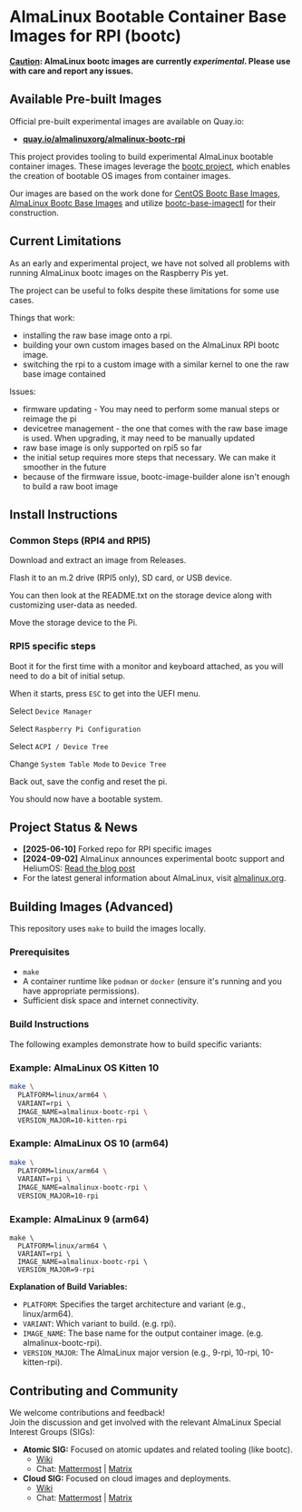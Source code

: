 # AlmaLinux Bootable Container Base Images for RPI (bootc)

**<ins>Caution</ins>: AlmaLinux bootc images are currently *experimental*. Please use with care and report any issues.**

## Available Pre-built Images

Official pre-built experimental images are available on Quay.io:

* **[quay.io/almalinuxorg/almalinux-bootc-rpi](https://quay.io/repository/almalinuxorg/almalinux-bootc-rpi?tab=tags)**

This project provides tooling to build experimental AlmaLinux bootable container images. These images leverage the [bootc project](https://containers.github.io/bootc/), which enables the creation of bootable OS images from container images.

Our images are based on the work done for [CentOS Bootc Base Images](https://gitlab.com/redhat/centos-stream/containers/bootc/-/tree/c10s?ref_type=heads), [AlmaLinux Bootc Base Images](https://github.com/almalinux/bootc-images) and utilize [bootc-base-imagectl](https://gitlab.com/fedora/bootc/base-images/-/blob/main/bootc-base-imagectl.md?ref_type=heads) for their construction.

## Current Limitations

As an early and experimental project, we have not solved all problems with running AlmaLinux bootc images on the Raspberry Pis yet.

The project can be useful to folks despite these limitations for some use cases.

Things that work:
* installing the raw base image onto a rpi.
* building your own custom images based on the AlmaLinux RPI bootc image.
* switching the rpi to a custom image with a similar kernel to one the raw base image contained

Issues:
* firmware updating - You may need to perform some manual steps or reimage the pi
* devicetree management - the one that comes with the raw base image is used. When upgrading, it may need to be manually updated
* raw base image is only supported on rpi5 so far
* the initial setup requires more steps that necessary. We can make it smoother in the future
* because of the firmware issue, bootc-image-builder alone isn't enough to build a raw boot image

## Install Instructions

### Common Steps (RPI4 and RPI5)

Download and extract an image from Releases.

Flash it to an m.2 drive (RPI5 only), SD card, or USB device.

You can then look at the README.txt on the storage device along with customizing user-data as needed.

Move the storage device to the Pi.

### RPI5 specific steps

Boot it for the first time with a monitor and keyboard attached, as you will need to do a bit of initial setup.

When it starts, press `ESC` to get into the UEFI menu.

Select `Device Manager`

Select `Raspberry Pi Configuration`

Select `ACPI / Device Tree`

Change `System Table Mode` to `Device Tree`

Back out, save the config and reset the pi.

You should now have a bootable system.

## Project Status & News

* **[2025-06-10]** Forked repo for RPI specific images
* **[2024-09-02]** AlmaLinux announces experimental bootc support and HeliumOS: [Read the blog post](https://almalinux.org/blog/2024-09-02-bootc-almalinux-heliumos/)
* For the latest general information about AlmaLinux, visit [almalinux.org](https://almalinux.org/get-almalinux/).

## Building Images (Advanced)

This repository uses `make` to build the images locally.

### Prerequisites

* `make`
* A container runtime like `podman` or `docker` (ensure it's running and you have appropriate permissions).
* Sufficient disk space and internet connectivity.

### Build Instructions

The following examples demonstrate how to build specific variants:

### Example: AlmaLinux OS Kitten 10

```bash
make \
  PLATFORM=linux/arm64 \
  VARIANT=rpi \
  IMAGE_NAME=almalinux-bootc-rpi \
  VERSION_MAJOR=10-kitten-rpi
```

### Example: AlmaLinux OS 10 (arm64)

```bash
make \
  PLATFORM=linux/arm64 \
  VARIANT=rpi \
  IMAGE_NAME=almalinux-bootc-rpi \
  VERSION_MAJOR=10-rpi
```

### Example: AlmaLinux 9 (arm64)

```  
make \  
  PLATFORM=linux/arm64 \
  VARIANT=rpi \
  IMAGE_NAME=almalinux-bootc-rpi \
  VERSION_MAJOR=9-rpi
```

**Explanation of Build Variables:**

* `PLATFORM`: Specifies the target architecture and variant (e.g., linux/arm64).
* `VARIANT`: Which variant to build. (e.g. rpi).
* `IMAGE_NAME`: The base name for the output container image. (e.g. almalinux-bootc-rpi).
* `VERSION_MAJOR`: The AlmaLinux major version (e.g., 9-rpi, 10-rpi, 10-kitten-rpi).

## Contributing and Community

We welcome contributions and feedback!  
Join the discussion and get involved with the relevant AlmaLinux Special Interest Groups (SIGs):

* **Atomic SIG:** Focused on atomic updates and related tooling (like bootc).  
  * [Wiki](https://wiki.almalinux.org/sigs/Atomic.html)  
  * Chat: [Mattermost](https://chat.almalinux.org/almalinux/channels/sigatomic) | [Matrix](https://matrix.to/#/#sig-atomic:almalinux.im)  
* **Cloud SIG:** Focused on cloud images and deployments.  
  * [Wiki](https://wiki.almalinux.org/sigs/Cloud.html)  
  * Chat: [Mattermost](https://chat.almalinux.org/almalinux/channels/sigcloud) | [Matrix](https://matrix.to/#/#sig-cloud:almalinux.im)
